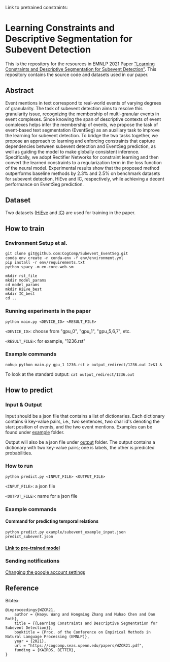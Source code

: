 Link to pretrained constraints: 



# Learning Constraints and Descriptive Segmentation for Subevent Detection

This is the repository for the resources in EMNLP 2021 Paper ["Learning Constraints and Descriptive Segmentation for Subevent Detection"](https://arxiv.org/pdf/2109.06316.pdf). This repository contains the source code and datasets used in our paper.

## Abstract

Event mentions in text correspond to real-world events of varying degrees of granularity. The task of subevent detection aims to resolve this granularity issue, recognizing the membership of multi-granular events in event complexes. Since knowing the span of descriptive contexts of event complexes helps infer the membership of events, we propose the task of event-based text segmentation (EventSeg) as an auxiliary task to improve the learning for subevent detection. To bridge the two tasks together, we propose an approach to learning and enforcing constraints that capture dependencies between subevent detection and EventSeg prediction, as well as guiding the model to make globally consistent inference. Specifically, we adopt Rectifier Networks for constraint learning and then convert the learned constraints to a regularization term in the loss function of the neural model. Experimental results show that the proposed method outperforms baseline methods by 2.3% and 2.5% on benchmark datasets for subevent detection, HiEve and IC, respectively, while achieving a decent performance on EventSeg prediction. 

## Dataset

Two datasets ([HiEve](https://github.com/CogComp/Subevent_EventSeg/tree/main/hievents_v2) and [IC](https://github.com/CogComp/Subevent_EventSeg/tree/main/IC)) are used for training in the paper. 

## How to train
### Environment Setup et al.
```
git clone git@github.com:CogComp/Subevent_EventSeg.git
conda env create -n conda-env -f env/environment.yml
pip install -r env/requirements.txt
python spacy -m en-core-web-sm

mkdir rst_file
mkdir model_params
cd model_params
mkdir HiEve_best
mkdir IC_best
cd ..
```
### Running experiments in the paper
`python main.py <DEVICE_ID> <RESULT_FILE>`

`<DEVICE_ID>`: choose from "gpu_0", "gpu_1", "gpu_5,6,7", etc.

`<RESULT_FILE>`: for example, "1236.rst"

### Example commands 
`nohup python main.py gpu_1 1236.rst > output_redirect/1236.out 2>&1 &`

To look at the standard output: `cat output_redirect/1236.out`

## How to predict

### Input & Output

Input should be a json file that contains a list of dictionaries. Each dictionary contains 6 key-value pairs, i.e., two sentences, two char id's denoting the start position of events, and the two event mentions. Examples can be found under [example](https://github.com/CogComp/Subevent_EventSeg/tree/main/example) folder.

Output will also be a json file under [output](https://github.com/CogComp/Subevent_EventSeg/tree/main/output) folder. The output contains a dictionary with two key-value pairs; one is labels, the other is predicted probabilities.

### How to run 
`python predict.py <INPUT_FILE> <OUTPUT_FILE>`

`<INPUT_FILE>`: a json file

`<OUTPUT_FILE>`: name for a json file

### Example commands
#### Command for predicting temporal relations
`python predict.py example/subevent_example_input.json predict_subevent.json`

#### [Link to pre-trained model](https://drive.google.com/drive/folders/1T_lOE75mzK86NzEhWDxC9rHKEdVc1_KB?usp=sharing)

### Sending notifications
[Changing the google account settings](https://www.google.com/settings/security/lesssecureapps)
## Reference
Bibtex:
```
@inproceedings{WZCR21,
    author = {Haoyu Wang and Hongming Zhang and Muhao Chen and Dan Roth},
    title = {{Learning Constraints and Descriptive Segmentation for Subevent Detection}},
    booktitle = {Proc. of the Conference on Empirical Methods in Natural Language Processing (EMNLP)},
    year = {2021},
    url = "https://cogcomp.seas.upenn.edu/papers/WZCR21.pdf",
    funding = {KAIROS, BETTER},
}
```
